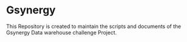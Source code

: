 # Gsynergy
This Repository is created to maintain the scripts and documents of the Gsynergy Data warehouse challenge Project. 
